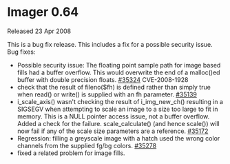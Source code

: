 # Imager 0.64

Released 23 Apr 2008

This is a bug fix release. This includes a fix for a possible security issue.
Bug fixes:
- Possible security issue: The floating point sample path for image based fills had a buffer overflow. This would overwrite the end of a malloc()ed buffer with double precision floats. [#35324](https://github.com/tonycoz/imager/issues/35324) CVE-2008-1928 
- check that the result of fileno($fh) is defined rather than simply true when read() or write() is supplied with an fh parameter. [#35139](https://github.com/tonycoz/imager/issues/35139) 
- i_scale_axis() wasn't checking the result of i_img_new_ch() resulting in a SIGSEGV when attempting to scale an image to a size too large to fit in memory. This is a NULL pointer access issue, not a buffer overflow. Added a check for the failure. scale_calculate() (and hence scale()) will now fail if any of the scale size parameters are a reference. [#35172](https://github.com/tonycoz/imager/issues/35172) 
- Regression: filling a greyscale image with a hatch used the wrong color channels from the supplied fg/bg colors. [#35278](https://github.com/tonycoz/imager/issues/35278) 
- fixed a related problem for image fills.